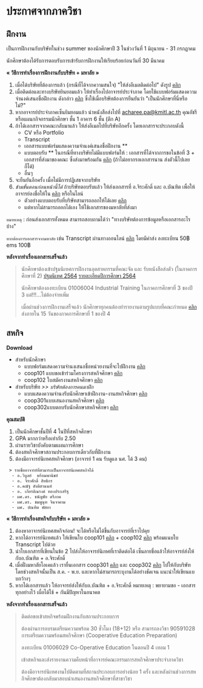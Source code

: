 # ประกาศจากภาควิชา

## ฝึกงาน 
เป็นการฝึกงานกับบริษัทในช่วง summer ของนักศึกษาปี 3 ในช่วงวันที่ 1 มิถุนายน - 31 กรกฏาคม

นักศึกษาต้องได้รับการตอบรับการเข้ารับการฝึกงานให้เรียบร้อยก่อนวันที่ 30 มีนาคม

**« วิธีการทำเรื่องการฝึกงานกับบริษัท + มหาลัย »**
1. เมื่อได้บริษัทที่ต้องการแล้ว (กรณีที่ได้จากความสนใจ) "ให้ส่งอีเมลติดต่อไป" ดังรูป [คลิก](https://github.com/TKishioru/KMITL/blob/main/0_Other/Document/%E0%B8%9D%E0%B8%B6%E0%B8%81%E0%B8%87%E0%B8%B2%E0%B8%99/%E0%B8%95%E0%B8%B1%E0%B8%A7%E0%B8%AD%E0%B8%A2%E0%B9%88%E0%B8%B2%E0%B8%87%E0%B8%AD%E0%B8%B5%E0%B9%80%E0%B8%A1%E0%B8%A5.jpg)
2. เมื่อติดต่อและทางบริษัทยินยอมแล้ว ให้ทำเรื่องไปอาจารย์ประจำภาค โดยใช้แบบฟอร์มแสดงความจำนงค์เสนอชื่อฝึกงาน ดังกล่าว [คลิก](https://github.com/TKishioru/KMITL/blob/main/0_Other/Document/%E0%B8%9D%E0%B8%B6%E0%B8%81%E0%B8%87%E0%B8%B2%E0%B8%99/%E0%B9%81%E0%B8%9A%E0%B8%9A%E0%B8%9F%E0%B8%AD%E0%B8%A3%E0%B9%8C%E0%B8%A1%E0%B9%81%E0%B8%AA%E0%B8%94%E0%B8%87%E0%B8%84%E0%B8%A7%E0%B8%B2%E0%B8%A1%E0%B8%88%E0%B8%B3%E0%B8%99%E0%B8%87%E0%B8%84%E0%B9%8C%E0%B9%80%E0%B8%AA%E0%B8%99%E0%B8%AD%E0%B8%8A%E0%B8%B7%E0%B9%88%E0%B8%AD%E0%B8%9D%E0%B8%B6%E0%B8%81%E0%B8%87%E0%B8%B2%E0%B8%99.doc) ซึ่งใช้เมื่อบริษัทต้องการยืนยันว่า "เป็นนักศึกษาที่นี่หรือไม่?"
3. หากอาจารย์ประจำภาคเซ็นยิมยอมแล้ว นำหนังสือส่งไปที่ acharee.pa@kmitl.ac.th คุณอัชรี หรือแผนกกิจกรรมนักศึกษา ชั้น 1 อาคาร 6 ชั้น (ตึก A)
4. ถ้าได้เอกสารจากคณะกลับมาแล้ว ให้ส่งอีเมลไปที่บริษัทอีกครั้ง โดยเอกสารจะประกอบดังนี้
    - CV หรือ Portfolio
    - Transcript
    - เอกสารแบบฟอร์มแสดงความจำนงค์เสนอชื่อฝึกงาน **
    - แบบตอบรับ ** ในกรณีที่ทางบริษัทไม่มีแบบฟอร์มให้ : เอกสารที่ได้จากการขอในข้อที่ 3 + เอกสารที่ส่งมาของคณะ ซึ่งส่งมาพร้อมกัน [คลิก](https://github.com/TKishioru/KMITL/blob/main/0_Other/Document/%E0%B8%9D%E0%B8%B6%E0%B8%81%E0%B8%87%E0%B8%B2%E0%B8%99/%E0%B9%81%E0%B8%9A%E0%B8%9A%E0%B8%95%E0%B8%AD%E0%B8%9A%E0%B8%A3%E0%B8%B1%E0%B8%9A%E0%B8%99%E0%B8%B1%E0%B8%81%E0%B8%A8%E0%B8%B6%E0%B8%81%E0%B8%A9%E0%B8%B2%E0%B9%80%E0%B8%82%E0%B9%89%E0%B8%B2%E0%B8%9D%E0%B8%B6%E0%B8%81%E0%B8%87%E0%B8%B2%E0%B8%99(%E0%B8%99%E0%B8%B1%E0%B8%81%E0%B8%A8%E0%B8%B6%E0%B8%81%E0%B8%A9%E0%B8%B2%E0%B8%82%E0%B8%AD%E0%B9%80%E0%B8%AD%E0%B8%87).pdf) (ถ้าไม่อยากรอเอกสารนาน ส่งตัวนี้ไปเลยก็ได้)
    - อื่นๆ
5. จะยืนยันอีกครั้ง เมื่อไม่มีการปฏิเสธจากบริษัท
6. *ข้ามขั้นตอนก่อนหน้านี้ได้*  ถ้าบริษัทตอบรับแล้ว ให้ส่งเอกสารที่ อ.จิระศักดิ์ และ อ.บัณฑิต เพื่อให้อาจารย์ลงชื่อให้ใน [คลิก](http://www.ce.kmitl.ac.th/InternSummary.html) หรือในไลน์ 
    - ตัวอย่างแบบตอบรับที่บริษัทสามารถออกให้ได้เลย [คลิก](https://github.com/TKishioru/KMITL/blob/main/0_Other/Document/%E0%B8%9D%E0%B8%B6%E0%B8%81%E0%B8%87%E0%B8%B2%E0%B8%99/%E0%B9%81%E0%B8%9A%E0%B8%9A%E0%B8%95%E0%B8%AD%E0%B8%9A%E0%B8%A3%E0%B8%B1%E0%B8%9A.docx) 
    - แต่หากไม่สามารถออกได้เอง ให้ใช้เอกสารของมหาลัยที่ส่งมา

`หมายเหตุ` : ก่อนส่งเอกสารทั้งหมด สามารถสอบถามได้ว่า "ทางบริษัทต้องการข้อมูลหรือเอกสารอะไรบ้าง"

`หากต้องการเอกสารจากมหาลัย` เช่น Transcript ผ่านทางออนไลน์ [คลิก](https://drive.google.com/file/d/1bNekSLwtInmBvQUyLLCVJgLCUcsb27cB/view) โดยมีค่าส่ง ลงทะเบียน 50฿ ems 100฿

**หลังจากทำเรื่องเอกสารเสร็จแล้ว**
> นักศึกษาต้องเข้าปฐมนิเทศการฝึกงานอุตสาหกรรมที่คณะจัด และ รับหนังสือส่งตัว (ในภาคการศึกษาที่ 2) [ปฐมนิเทศ 2564](https://fb.watch/do3IolH1bj/) [รายละเอียดปีการศึกษา 2564](https://github.com/TKishioru/KMITL/tree/main/0_Other/Document/%E0%B8%9D%E0%B8%B6%E0%B8%81%E0%B8%87%E0%B8%B2%E0%B8%99/%E0%B8%9B%E0%B8%90%E0%B8%A1%E0%B8%99%E0%B8%B4%E0%B9%80%E0%B8%97%E0%B8%A8%E0%B8%81%E0%B8%B2%E0%B8%A3%E0%B8%9D%E0%B8%B6%E0%B8%81%E0%B8%87%E0%B8%B2%E0%B8%99%202564)
> 
> นักศึกษาต้องลงทะเบียน 01006004 Industrial Training ในภาคการศึกษาที่ 3 ของปี 3 แต่!!!...ไม่ต้องจ่ายเพิ่ม
> 
> เมื่อผ่านช่วงการฝึกงานเสร็จแล้ว นักศึกษาทุกคนต้องทำรายงานตามรูปแบบที่คณะกำหนด [คลิก](https://github.com/TKishioru/KMITL/tree/main/0_Other/Document/%E0%B8%9D%E0%B8%B6%E0%B8%81%E0%B8%87%E0%B8%B2%E0%B8%99/%E0%B8%AA%E0%B9%88%E0%B8%87%E0%B8%AB%E0%B8%A5%E0%B8%B1%E0%B8%87%E0%B8%9D%E0%B8%B6%E0%B8%81%E0%B8%87%E0%B8%B2%E0%B8%99) ส่งภายใน 15 วันของภาคการศึกษาที่ 1 ของปี 4

## สหกิจ

**Download**
- สำหรับนักศึกษา
  - แบบฟอร์มแสดงความจำนงเสนอชื่อหน่วยงานที่จะไปฝึกงาน [คลิก](https://drive.google.com/file/d/1VAk8_UAhd6AV7yMHqZboj-9D0pK1EOZk/view)
  - coop101 แบบขอเข้าร่วมโครงการสหกิจศึกษา [คลิก](https://github.com/TKishioru/KMITL/blob/main/0_Other/Document/%E0%B8%AA%E0%B8%AB%E0%B8%81%E0%B8%B4%E0%B8%88/coop.101%E0%B9%83%E0%B8%9A%E0%B8%82%E0%B8%AD%E0%B8%A3%E0%B9%88%E0%B8%A7%E0%B8%A1%E0%B8%A3%E0%B9%88%E0%B8%A7%E0%B8%A1.pdf)
  - coop102 ใบสมัครงานสหกิจศึกษา [คลิก](https://github.com/TKishioru/KMITL/blob/main/0_Other/Document/%E0%B8%AA%E0%B8%AB%E0%B8%81%E0%B8%B4%E0%B8%88/coop.102%E0%B9%83%E0%B8%9A%E0%B8%AA%E0%B8%A1%E0%B8%B1%E0%B8%84%E0%B8%A3%E0%B8%87%E0%B8%B2%E0%B8%99%E0%B8%AA%E0%B8%AB%E0%B8%81%E0%B8%B4%E0%B8%88.pdf)
- สำหรับบริษัท *>> บริษัทต้องการคนมาฝึก*
  - แบบแสดงความจํานงรับนักศึกษาเข้าฝึกงาน-งานสหกิจศึกษา [คลิก](https://drive.google.com/file/d/1rKcwT6tFSbPEj4VImBDL1DCfzqnuwUkL/view)
  - coop301แบบเสนองานสหกิจศึกษา [คลิก](https://drive.google.com/file/d/1UkZmKkyC_iTqPrTTp5QOW-F3506LZRQ4/view)
  - coop302แบบตอบรับนักศึกษาสหกิจศึกษา [คลิก](https://drive.google.com/file/d/1-CMpPuTsiCrUUav6SAoICx2udpDFc62I/view)

**คุณสมบัติ**
  1. เป็นนักศึกษาชั้นปีที่ 4 ในปีที่สหกิจศึกษา
  2. GPA มากกว่าหรือเท่ากับ 2.50
  3. ผ่านรายวิชาบังคับตามแผนการศึกษา
  4. ต้องสหกิจศึกษาสถานประกอบการเดียวกับที่ฝึกงาน
  5. ต้องมีอาจารย์นิเทศสหกิจศึกษา (อาจารย์ 1 คน รับดูแล นศ. ได้ 3 คน)
 ```
  > รายชื่ออาจารย์ที่สามารถเป็นอาจารย์นิเทศสหกิจได้
   - อ.วิบูลย์  พร้อมพานิชย์
   - อ. จิระศักดิ์ สิทธิกร
   - อ.คณัฐ ตังติสานนท์
   - อ. เกียรติณรงค์ ทองประเสริฐ
   - ผศ.ดร. ธนัญชัย ตรีภาค
   - ผศ.ดร. ชมพูนุท จินจาคาม
   - ผศ. บัณฑิต พัสยา
 ```

**« วิธีการทำเรื่องสหกิจกับบริษัท + มหาลัย »**
1. ต้องหาอาจารย์นิเทศสหกิจก่อน! จะได้หรือไม่ได้ขึ้นกับอาจารย์ที่เราไปคุย
2. หากได้อาจารย์นิเทศแล้ว ให้เขียนใบ coop101 [คลิก](https://github.com/TKishioru/KMITL/blob/main/0_Other/Document/%E0%B8%AA%E0%B8%AB%E0%B8%81%E0%B8%B4%E0%B8%88/coop.101%E0%B9%83%E0%B8%9A%E0%B8%82%E0%B8%AD%E0%B8%A3%E0%B9%88%E0%B8%A7%E0%B8%A1%E0%B8%A3%E0%B9%88%E0%B8%A7%E0%B8%A1.pdf) + coop102 [คลิก](https://github.com/TKishioru/KMITL/blob/main/0_Other/Document/%E0%B8%AA%E0%B8%AB%E0%B8%81%E0%B8%B4%E0%B8%88/coop.102%E0%B9%83%E0%B8%9A%E0%B8%AA%E0%B8%A1%E0%B8%B1%E0%B8%84%E0%B8%A3%E0%B8%87%E0%B8%B2%E0%B8%99%E0%B8%AA%E0%B8%AB%E0%B8%81%E0%B8%B4%E0%B8%88.pdf) พร้อมแนบใบ Transcript ไปด้วย
3. นำใบเอกสารที่เขียนในข้อ 2 ไปส่งให้อาจารย์นิเทศที่เราติดต่อได้ เซ็นลายชื่อแล้วให้อาจารย์ส่งให้กับอ.บัณฑิต + อ.จิระศักดิ์
4. เมื่อฝั่งมหาลัยโอเคแล้ว เรายื่นเอกสาร coop301 [คลิก](https://drive.google.com/file/d/1UkZmKkyC_iTqPrTTp5QOW-F3506LZRQ4/view) และ coop302 [คลิก](https://drive.google.com/file/d/1-CMpPuTsiCrUUav6SAoICx2udpDFc62I/view) ไปให้กับบริษัท โดยช่วงสหกิจนั้นเป็น ส.ค. - พ.ย. และหากไม่สามารถระบุงานได้อย่างชัดเจน แนะนำให้เขียนแบบกว้างๆ
5. หากได้เอกสารแล้ว ให้อาจารย์ส่งให้กับอ.บัณฑิต + อ.จิระศักดิ์
หมายเหตุ : พยายามขอ - เอกสารทุกอย่างไว้ เผื่อได้ใช้ + กันมีปัญหาในอนาคต

**หลังจากทำเรื่องเอกสารเสร็จแล้ว**
> ติดต่อขอเข้าสหกิจพร้อมฝึกงานกับสถานประกอบการ
> 
> ต้องผ่านการอบรมเตรียมความพร้อม 30 ชั่วโมง (18+12) หรือ สามารถลงวิชา 90591028 การเตรียมความพร้อมสหกิจศึกษา (Cooperative Education Preparation)
> 
> ลงทะเบียน 01006029 Co-Operative Education ในตอนปี 4 เทอม 1
> 
> เข้าสหกิจและส่งรายงานความคืบหน้าที่อาจารย์คณะกรรมการสหกิจศึกษาประจำภาควิชา
> 
> ต้องมีอาจารย์นิเทศงานไปติดตามที่สถานประกอบการอย่างน้อย 1 ครั้ง และหลังผ่านช่วงการสหกิจศึกษาต้องกลับมาสอบนำเสนองานสหกิจศึกษาที่สาขาวิชา
